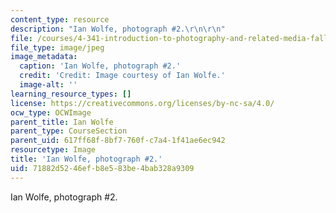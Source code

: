 ```yaml
---
content_type: resource
description: "Ian Wolfe, photograph #2.\r\n\r\n"
file: /courses/4-341-introduction-to-photography-and-related-media-fall-2007/71882d5246efb8e583be4bab328a9309_wolfe2.jpg
file_type: image/jpeg
image_metadata:
  caption: 'Ian Wolfe, photograph #2.'
  credit: 'Credit: Image courtesy of Ian Wolfe.'
  image-alt: ''
learning_resource_types: []
license: https://creativecommons.org/licenses/by-nc-sa/4.0/
ocw_type: OCWImage
parent_title: Ian Wolfe
parent_type: CourseSection
parent_uid: 617ff68f-8bf7-760f-c7a4-1f41ae6ec942
resourcetype: Image
title: 'Ian Wolfe, photograph #2.'
uid: 71882d52-46ef-b8e5-83be-4bab328a9309
---
```

Ian Wolfe, photograph #2.

